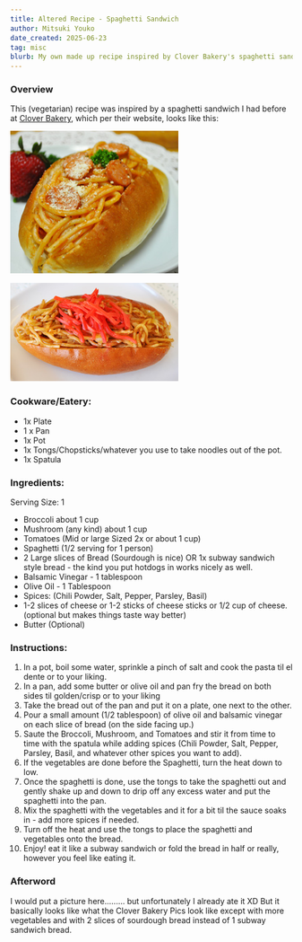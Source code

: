 ```yaml
---
title: Altered Recipe - Spaghetti Sandwich
author: Mitsuki Youko
date_created: 2025-06-23
tag: misc
blurb: My own made up recipe inspired by Clover Bakery's spaghetti sandwich.
---
```


### Overview

This (vegetarian) recipe was inspired by a spaghetti sandwich I had before at [Clover Bakery](https://www.cloverbakery.com/breads.html), which per their website, looks like this:

![spaghettipan](assets/content/AlteredRecipesSpaghettiSandwich/img/spaghettipan.jpg)

![yakisoba](assets/content/AlteredRecipesSpaghettiSandwich/img/yakisoba.jpg)

### Cookware/Eatery:

- 1x Plate
- 1 x Pan
- 1x Pot
- 1x Tongs/Chopsticks/whatever you use to take noodles out of the pot.
- 1x Spatula

### Ingredients:

Serving Size: 1

- Broccoli about 1 cup
- Mushroom (any kind) about 1 cup
- Tomatoes (Mid or large Sized 2x or about 1 cup)
- Spaghetti (1/2 serving for 1 person)
- 2 Large slices of Bread (Sourdough is nice) OR 1x subway sandwich style bread - the kind you put hotdogs in works nicely as well.
- Balsamic Vinegar - 1 tablespoon
- Olive Oil - 1 Tablespoon
- Spices: (Chili Powder, Salt, Pepper, Parsley, Basil)
- 1-2 slices of cheese or 1-2 sticks of cheese sticks or 1/2 cup of cheese. (optional but makes things taste way better)
- Butter (Optional)

### Instructions:

1. In a pot, boil some water, sprinkle a pinch of salt and cook the pasta til el dente or to your liking.
2. In a pan, add some butter or olive oil and pan fry the bread on both sides til golden/crisp or to your liking
3. Take the bread out of the pan and put it on a plate, one next to the other.
4. Pour a small amount (1/2 tablespoon) of olive oil and balsamic vinegar on each slice of bread (on the side facing up.)
5. Saute the Broccoli, Mushroom, and Tomatoes and stir it from time to time with the spatula while adding spices (Chili Powder, Salt, Pepper, Parsley, Basil, and whatever other spices you want to add).
6. If the vegetables are done before the Spaghetti, turn the heat down to low.
7. Once the spaghetti is done, use the tongs to take the spaghetti out and gently shake up and down to drip off any excess water and put the spaghetti into the pan.
8. Mix the spaghetti with the vegetables and it for a bit til the sauce soaks in - add more spices if needed.
9. Turn off the heat and use the tongs to place the spaghetti and vegetables onto the bread.
10. Enjoy! eat it like a subway sandwich or fold the bread in half or really, however you feel like eating it.


### Afterword

I would put a picture here......... but unfortunately I already ate it XD But it basically looks like what the Clover Bakery Pics look like except with more vegetables and with 2 slices of sourdough bread instead of 1 subway sandwich bread.